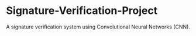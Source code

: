 # Signature-Verification-Project
A signature verification system using Convolutional Neural Networks (CNN).

